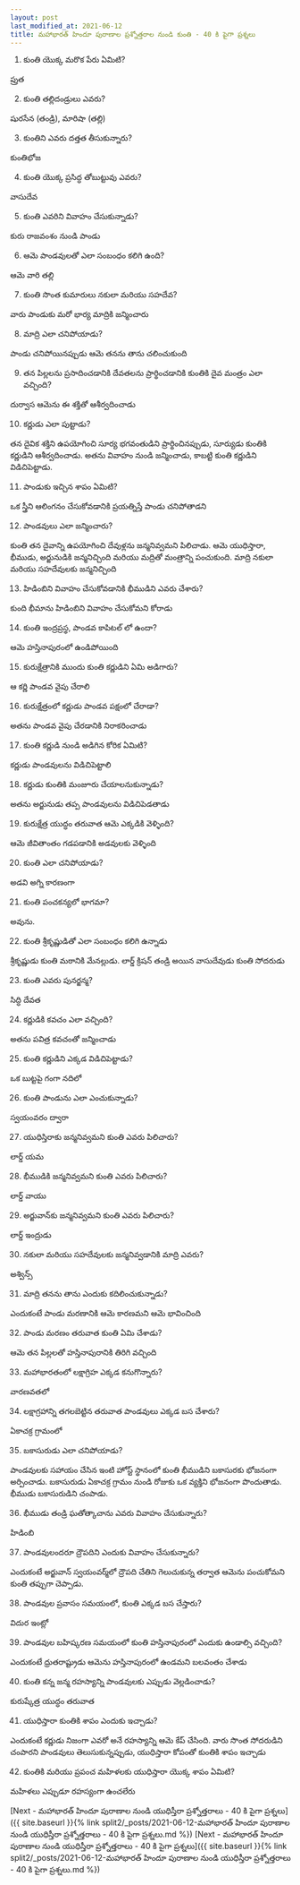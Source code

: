 ```yaml
---
layout: post
last_modified_at: 2021-06-12
title: మహాభారత్ హిందూ పురాణాల ప్రశ్నోత్తరాల నుండి కుంతి - 40 కి పైగా ప్రశ్నలు
---
```


1) కుంతి యొక్క మరొక పేరు ఏమిటి?

ప్రుత

2) కుంతి తల్లిదండ్రులు ఎవరు?

షురసేన (తండ్రి), మారిషా (తల్లి)

3) కుంతిని ఎవరు దత్తత తీసుకున్నారు?

కుంతిభోజ

4) కుంతి యొక్క ప్రసిద్ధ తోబుట్టువు ఎవరు?
 
వాసుదేవ

5) కుంతి ఎవరిని వివాహం చేసుకున్నాడు?

కురు రాజవంశం నుండి పాండు

6) ఆమె పాండవులతో ఎలా సంబంధం కలిగి ఉంది?

ఆమె వారి తల్లి

7) కుంతి సొంత కుమారులు నకులా మరియు సహదేవ?

వారు పాండుకు మరో భార్య మాద్రికి జన్మించారు

8) మాద్రి ఎలా చనిపోయాడు?

పాండు చనిపోయినప్పుడు ఆమె తనను తాను చలించుకుంది

9) తన పిల్లలను ప్రసాదించడానికి దేవతలను ప్రార్థించడానికి కుంతికి దైవ మంత్రం ఎలా వచ్చింది?

 దుర్వాస ఆమెను ఈ శక్తితో ఆశీర్వదించాడు

10) కర్ణుడు ఎలా పుట్టాడు?

తన దైవిక శక్తిని ఉపయోగించి సూర్య భగవంతుడిని ప్రార్థించినప్పుడు, సూర్యుడు కుంతికి కర్ణుడిని ఆశీర్వదించాడు. అతను వివాహం నుండి జన్మించాడు, కాబట్టి కుంతి కర్ణుడిని విడిచిపెట్టాడు.

11) పాండుకు ఇచ్చిన శాపం ఏమిటి?

ఒక స్త్రీని ఆలింగనం చేసుకోవడానికి ప్రయత్నిస్తే పాండు చనిపోతాడని

12) పాండవులు ఎలా జన్మించారు?

కుంతి తన దైవాన్ని ఉపయోగించి దేవుళ్లను జన్మనివ్వమని పిలిచాడు. ఆమె యుధిస్తారా, భీముడు, అర్జునుడికి జన్మనిచ్చింది మరియు మద్రితో మంత్రాన్ని పంచుకుంది. మాద్రి నకులా మరియు సహదేవులకు జన్మనిచ్చింది

13) హిడింబిని వివాహం చేసుకోవడానికి భీముడిని ఎవరు చేశారు?

కుంది భీమాను హిడింబిని వివాహం చేసుకోమని కోరాడు

14) కుంతి ఇంద్రప్రస్థ, పాండవ కాపిటల్ లో ఉందా?

ఆమె హస్తినాపురంలో ఉండిపోయింది

15) కురుక్షేత్రానికి ముందు కుంతి కర్ణుడిని ఏమి అడిగారు?

ఆ కర్ణి పాండవ వైపు చేరాలి

16) కురుక్షేత్రంలో కర్ణుడు పాండవ పక్షంలో చేరాడా?

అతను పాండవ వైపు చేరడానికి నిరాకరించాడు

17) కుంతి కర్ణుడి నుండి అడిగిన కోరిక ఏమిటి?

కర్ణుడు పాండవులను విడిచిపెట్టాలి

18) కర్ణుడు కుంతికి మంజూరు చేయాలనుకున్నాడు?

అతను అర్జునుడు తప్ప పాండవులను విడిచిపెడతాడు

19) కురుక్షేత్ర యుద్ధం తరువాత ఆమె ఎక్కడికి వెళ్ళింది?

ఆమె జీవితాంతం గడపడానికి అడవులకు వెళ్ళింది

20) కుంతి ఎలా చనిపోయాడు?

అడవి అగ్ని కారణంగా

21) కుంతి పంచకన్యలో భాగమా?

అవును.

22) కుంతి శ్రీకృష్ణుడితో ఎలా సంబంధం కలిగి ఉన్నాడు

శ్రీకృష్ణుడు కుంతి మఠానికి మేనల్లుడు. లార్డ్ క్రిషన్ తండ్రి అయిన వాసుదేవుడు కుంతి సోదరుడు

23) కుంతి ఎవరు పునర్జన్మ?

సిద్ధి దేవత

24) కర్ణుడికి కవచం ఎలా వచ్చింది?

అతను పవిత్ర కవచంతో జన్మించాడు

25) కుంతి కర్ణుడిని ఎక్కడ విడిచిపెట్టాడు?

ఒక బుట్టపై గంగా నదిలో

26) కుంతి పాండును ఎలా ఎంచుకున్నాడు?

స్వయంవరం ద్వారా

27) యుధిస్తిరాకు జన్మనివ్వమని కుంతి ఎవరు పిలిచారు?

లార్డ్ యమ

28) భీముడికి జన్మనివ్వమని కుంతి ఎవరు పిలిచారు?

లార్డ్ వాయు

29) అర్జువాన్‌కు జన్మనివ్వమని కుంతి ఎవరు పిలిచారు?

లార్డ్ ఇంద్రుడు

30) నకులా మరియు సహదేవులకు జన్మనివ్వడానికి మాద్రి ఎవరు?

అశ్విన్స్

31) మాద్రి తనను తాను ఎందుకు కదిలించుకున్నాడు?

ఎందుకంటే పాండు మరణానికి ఆమె కారణమని ఆమె భావించింది

32) పాండు మరణం తరువాత కుంతి ఏమి చేశాడు?

ఆమె తన పిల్లలతో హస్తినాపురానికి తిరిగి వచ్చింది

33) మహాభారతంలో లక్షాగ్రిహ ఎక్కడ కనుగొన్నారు?

వారణవతలో

34) లక్షాగ్రహాన్ని తగలబెట్టిన తరువాత పాండవులు ఎక్కడ బస చేశారు?

ఏకాచక్ర గ్రామంలో

35) బకాసురుడు ఎలా చనిపోయాడు?

పాండవులకు సహాయం చేసిన ఇంటి హోస్ట్ స్థానంలో కుంతి భీముడిని బకాసురకు భోజనంగా అర్పించాడు. బకాసురుడు ఏకాచక్ర గ్రామం నుండి రోజుకు ఒక వ్యక్తిని భోజనంగా పొందుతాడు. భీముడు బకాసురుడిని చంపాడు.

36) భీముడు తండ్రి ఘతోత్కాచాను ఎవరు వివాహం చేసుకున్నారు?

హిడింబి

37) పాండవులందరూ ద్రౌపదిని ఎందుకు వివాహం చేసుకున్నారు?

ఎందుకంటే అర్జువాన్ స్వయంవర్మ్‌లో ద్రౌపది చేతిని గెలుచుకున్న తర్వాత ఆమెను పంచుకోమని కుంతి తప్పుగా చెప్పాడు.


38) పాండవుల ప్రవాసం సమయంలో, కుంతి ఎక్కడ బస చేస్తారు?

విదుర ఇంట్లో

39) పాండవుల బహిష్కరణ సమయంలో కుంతి హస్తినాపురంలో ఎందుకు ఉండాల్సి వచ్చింది?

ఎందుకంటే ధ్రుతరాష్ట్రుడు ఆమెను హస్తినాపురంలో ఉండమని బలవంతం చేశాడు

40) కుంతి కన్న జన్మ రహస్యాన్ని పాండవులకు ఎప్పుడు వెల్లడించాడు?

కురుష్కేత్ర యుద్ధం తరువాత

41) యుధిస్తారా కుంతికి శాపం ఎందుకు ఇచ్చాడు?

ఎందుకంటే కర్ణుడు నిజంగా ఎవరో అనే రహస్యాన్ని ఆమె కేప్ చేసింది. వారు సొంత సోదరుడిని చంపారని పాండవులు తెలుసుకున్నప్పుడు, యుధిస్తారా కోపంతో కుంతికి శాపం ఇచ్చాడు

42) కుంతికి మరియు ప్రపంచ మహిళలకు యుధిస్తారా యొక్క శాపం ఏమిటి?

మహిళలు ఎప్పుడూ రహస్యంగా ఉంచలేరు

[Next - మహాభారత్ హిందూ పురాణాల నుండి యుధిస్తీరా ప్రశ్నోత్తరాలు - 40 కి పైగా ప్రశ్నలు]({{ site.baseurl }}{% link  split2/_posts/2021-06-12-మహాభారత్ హిందూ పురాణాల నుండి యుధిస్తీరా ప్రశ్నోత్తరాలు - 40 కి పైగా ప్రశ్నలు.md %})
[Next - మహాభారత్ హిందూ పురాణాల నుండి యుధిస్తీరా ప్రశ్నోత్తరాలు - 40 కి పైగా ప్రశ్నలు]({{ site.baseurl }}{% link  split2/_posts/2021-06-12-మహాభారత్ హిందూ పురాణాల నుండి యుధిస్తీరా ప్రశ్నోత్తరాలు - 40 కి పైగా ప్రశ్నలు.md %})
